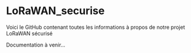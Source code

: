 # LoRaWAN_securise

Voici le GitHub contenant toutes les informations à propos de notre projet LoRaWAN sécurisé

Documentation à venir...